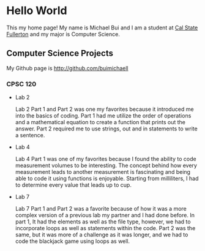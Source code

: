 # Hello World

This my home page! My name is Michael Bui and I am a student at [Cal State Fullerton](http://www.fullerton.edu/) and my major is Computer Science.

## Computer Science Projects

My Github page is http://github.com/buimichaell

### CPSC 120

* Lab 2 

    Lab 2 Part 1 and Part 2 was one my favorites because it introduced me into the basics of coding. Part 1 had me utilize the order of operations and a mathematical equation to create a function that prints out the answer. Part 2 required me to use strings, out and in statements to write a sentence.

* Lab 4

    Lab 4 Part 1 was one of my favorites because I found the ability to code measurement volumes to be interesting. The concept behind how every measurement leads to another measurement is fascinating and being able to code it using functions is enjoyable. Starting from milliliters, I had to determine every value that leads up to cup.

* Lab 7

    Lab 7 Part 1 and Part 2 was a favorite because of how it was a more complex version of a previous lab my partner and I had done before. In part 1, It had the elements as well as the file type, however, we had to incorporate loops as well as statements within the code. Part 2 was the same, but it was more of a challenge as it was longer, and we had to code the blackjack game using loops as well.